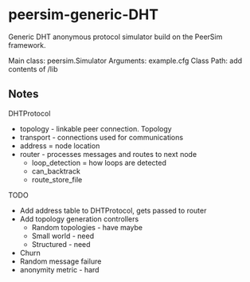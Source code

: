 # peersim-generic-DHT
Generic DHT anonymous protocol simulator build on the PeerSim framework.

Main class: peersim.Simulator
Arguments: example.cfg
Class Path: add contents of /lib


## Notes

DHTProtocol
 - topology - linkable peer connection. Topology
 - transport - connections used for communications
 - address = node location
 - router - processes messages and routes to next node
   - loop_detection = how loops are detected
   - can_backtrack
   - route_store_file

TODO
 - Add address table to DHTProtocol, gets passed to router
 - Add topology generation controllers
    - Random topologies - have maybe
    - Small world - need
    - Structured - need
 - Churn
 - Random message failure
 - anonymity metric - hard
